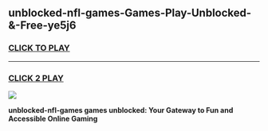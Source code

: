 
## unblocked-nfl-games-Games-Play-Unblocked-&-Free-ye5j6
<h3>
<a href="https://premium76.site?title=unblocked-nfl-games&ref=24A">CLICK TO PLAY</a></h3>
<hr>

<h3>
<a href="https://premium76.site?title=unblocked-nfl-games&ref=24A">CLICK 2 PLAY</a>
  
</h3>

<a href="https://premium76.site?title=unblocked-nfl-games&ref=24A"><img src="https://clearcache.store/games.png"></a>


**unblocked-nfl-games games unblocked: Your Gateway to Fun and Accessible Online Gaming**
